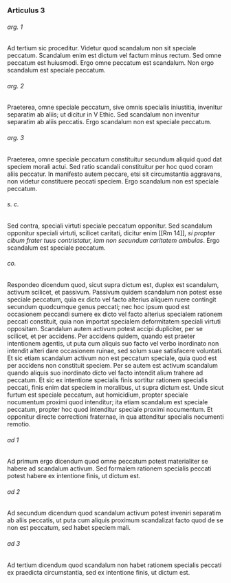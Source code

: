 ### Articulus 3

###### arg. 1
Ad tertium sic proceditur. Videtur quod scandalum non sit speciale peccatum. Scandalum enim est dictum vel factum minus rectum. Sed omne peccatum est huiusmodi. Ergo omne peccatum est scandalum. Non ergo scandalum est speciale peccatum.

###### arg. 2
Praeterea, omne speciale peccatum, sive omnis specialis iniustitia, invenitur separatim ab aliis; ut dicitur in V Ethic. Sed scandalum non invenitur separatim ab aliis peccatis. Ergo scandalum non est speciale peccatum.

###### arg. 3
Praeterea, omne speciale peccatum constituitur secundum aliquid quod dat speciem morali actui. Sed ratio scandali constituitur per hoc quod coram aliis peccatur. In manifesto autem peccare, etsi sit circumstantia aggravans, non videtur constituere peccati speciem. Ergo scandalum non est speciale peccatum.

###### s. c.
Sed contra, speciali virtuti speciale peccatum opponitur. Sed scandalum opponitur speciali virtuti, scilicet caritati, dicitur enim [[Rm 14]], *si propter cibum frater tuus contristatur, iam non secundum caritatem ambulas*. Ergo scandalum est speciale peccatum.

###### co.
Respondeo dicendum quod, sicut supra dictum est, duplex est scandalum, activum scilicet, et passivum. Passivum quidem scandalum non potest esse speciale peccatum, quia ex dicto vel facto alterius aliquem ruere contingit secundum quodcumque genus peccati; nec hoc ipsum quod est occasionem peccandi sumere ex dicto vel facto alterius specialem rationem peccati constituit, quia non importat specialem deformitatem speciali virtuti oppositam. Scandalum autem activum potest accipi dupliciter, per se scilicet, et per accidens. Per accidens quidem, quando est praeter intentionem agentis, ut puta cum aliquis suo facto vel verbo inordinato non intendit alteri dare occasionem ruinae, sed solum suae satisfacere voluntati. Et sic etiam scandalum activum non est peccatum speciale, quia quod est per accidens non constituit speciem. Per se autem est activum scandalum quando aliquis suo inordinato dicto vel facto intendit alium trahere ad peccatum. Et sic ex intentione specialis finis sortitur rationem specialis peccati, finis enim dat speciem in moralibus, ut supra dictum est. Unde sicut furtum est speciale peccatum, aut homicidium, propter speciale nocumentum proximi quod intenditur; ita etiam scandalum est speciale peccatum, propter hoc quod intenditur speciale proximi nocumentum. Et opponitur directe correctioni fraternae, in qua attenditur specialis nocumenti remotio.

###### ad 1
Ad primum ergo dicendum quod omne peccatum potest materialiter se habere ad scandalum activum. Sed formalem rationem specialis peccati potest habere ex intentione finis, ut dictum est.

###### ad 2
Ad secundum dicendum quod scandalum activum potest inveniri separatim ab aliis peccatis, ut puta cum aliquis proximum scandalizat facto quod de se non est peccatum, sed habet speciem mali.

###### ad 3
Ad tertium dicendum quod scandalum non habet rationem specialis peccati ex praedicta circumstantia, sed ex intentione finis, ut dictum est.

